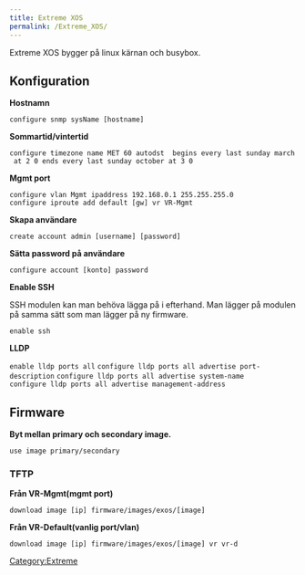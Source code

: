 ```yaml
---
title: Extreme XOS
permalink: /Extreme_XOS/
---
```


Extreme XOS bygger på linux kärnan och busybox.

Konfiguration
-------------

**Hostnamn**

`configure snmp sysName [hostname]`

**Sommartid/vintertid**

`configure timezone name MET 60 autodst  begins every last sunday march at 2 0 ends every last sunday october at 3 0`

**Mgmt port**

`configure vlan Mgmt ipaddress 192.168.0.1 255.255.255.0`
`configure iproute add default [gw] vr VR-Mgmt`

**Skapa användare**

`create account admin [username] [password]`

**Sätta password på användare**

`configure account [konto] password`

**Enable SSH**

SSH modulen kan man behöva lägga på i efterhand. Man lägger på modulen
på samma sätt som man lägger på ny firmware.

`enable ssh`

**LLDP**

`enable lldp ports all`
`configure lldp ports all advertise port-description`
`configure lldp ports all advertise system-name`
`configure lldp ports all advertise management-address`

Firmware
--------

**Byt mellan primary och secondary image.**

`use image primary/secondary`

### TFTP

**Från VR-Mgmt(mgmt port)**

`download image [ip] firmware/images/exos/[image]`

**Från VR-Default(vanlig port/vlan)**

`download image [ip] firmware/images/exos/[image] vr vr-d`

[Category:Extreme](/Category:Extreme "wikilink")